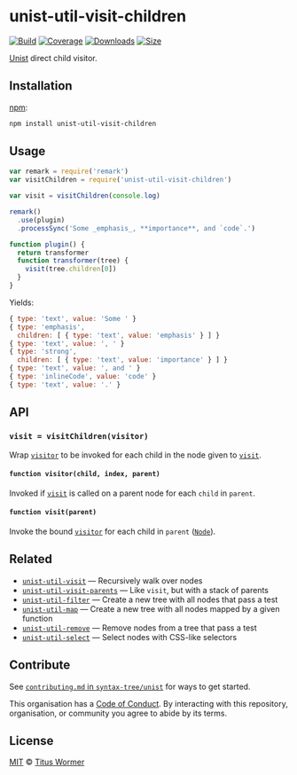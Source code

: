 # unist-util-visit-children

[![Build][build-badge]][build]
[![Coverage][coverage-badge]][coverage]
[![Downloads][downloads-badge]][downloads]
[![Size][size-badge]][size]

[Unist][] direct child visitor.

## Installation

[npm][]:

```bash
npm install unist-util-visit-children
```

## Usage

```javascript
var remark = require('remark')
var visitChildren = require('unist-util-visit-children')

var visit = visitChildren(console.log)

remark()
  .use(plugin)
  .processSync('Some _emphasis_, **importance**, and `code`.')

function plugin() {
  return transformer
  function transformer(tree) {
    visit(tree.children[0])
  }
}
```

Yields:

```js
{ type: 'text', value: 'Some ' }
{ type: 'emphasis',
  children: [ { type: 'text', value: 'emphasis' } ] }
{ type: 'text', value: ', ' }
{ type: 'strong',
  children: [ { type: 'text', value: 'importance' } ] }
{ type: 'text', value: ', and ' }
{ type: 'inlineCode', value: 'code' }
{ type: 'text', value: '.' }
```

## API

### `visit = visitChildren(visitor)`

Wrap [`visitor`][visitor] to be invoked for each child in the node given to
[`visit`][visit].

#### `function visitor(child, index, parent)`

Invoked if [`visit`][visit] is called on a parent node for each `child`
in `parent`.

#### `function visit(parent)`

Invoke the bound [`visitor`][visitor] for each child in `parent`
([`Node`][node]).

## Related

*   [`unist-util-visit`](https://github.com/syntax-tree/unist-util-visit)
    — Recursively walk over nodes
*   [`unist-util-visit-parents`](https://github.com/syntax-tree/unist-util-visit-parents)
    — Like `visit`, but with a stack of parents
*   [`unist-util-filter`](https://github.com/eush77/unist-util-filter)
    — Create a new tree with all nodes that pass a test
*   [`unist-util-map`](https://github.com/syntax-tree/unist-util-map)
    — Create a new tree with all nodes mapped by a given function
*   [`unist-util-remove`](https://github.com/eush77/unist-util-remove)
    — Remove nodes from a tree that pass a test
*   [`unist-util-select`](https://github.com/eush77/unist-util-select)
    — Select nodes with CSS-like selectors

## Contribute

See [`contributing.md` in `syntax-tree/unist`][contributing] for ways to get
started.

This organisation has a [Code of Conduct][coc].  By interacting with this
repository, organisation, or community you agree to abide by its terms.

## License

[MIT][license] © [Titus Wormer][author]

<!-- Definition -->

[build-badge]: https://img.shields.io/travis/syntax-tree/unist-util-visit-children.svg

[build]: https://travis-ci.org/syntax-tree/unist-util-visit-children

[coverage-badge]: https://img.shields.io/codecov/c/github/syntax-tree/unist-util-visit-children.svg

[coverage]: https://codecov.io/github/syntax-tree/unist-util-visit-children

[downloads-badge]: https://img.shields.io/npm/dm/unist-util-visit-children.svg

[downloads]: https://www.npmjs.com/package/unist-util-visit-children

[size-badge]: https://img.shields.io/bundlephobia/minzip/unist-util-visit-children.svg

[size]: https://bundlephobia.com/result?p=unist-util-visit-children

[npm]: https://docs.npmjs.com/cli/install

[license]: license

[author]: https://wooorm.com

[unist]: https://github.com/syntax-tree/unist

[node]: https://github.com/syntax-tree/unist#node

[visit]: #function-visitparent

[visitor]: #function-visitorchild-index-parent

[contributing]: https://github.com/syntax-tree/unist/blob/master/contributing.md

[coc]: https://github.com/syntax-tree/unist/blob/master/code-of-conduct.md
